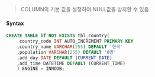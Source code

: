 > COLUMN의 기본 값을 설정하여 NULL값을 방지할 수 있음


#### Syntax
```SQL
CREATE TABLE if NOT EXISTS tbl_country(
	 country_code INT AUTO_INCREMENT PRIMARY KEY
	,country_name VARCHAR(255) DEFAULT '한국'
	,population VARCHAR(255) DEFAULT '0명'
	,add_day DATE DEFAULT (CURRENT_DATE)
	,add_time DATETIME DEFAULT (CURRENT_TIME)
	) ENGINE = INNODB;
```
